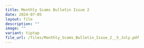 ```yaml
---
title: Monthly Scams Bulletin Issue 2
date: 2024-07-05
layout: file
description: ""
image: ""
variant: tiptap
file_url: /files/Monthly_Scams_Bulletin_Issue_2__5_July.pdf
---
```

